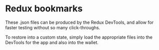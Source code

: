 # Redux bookmarks
These .json files can be produced by the Redux DevTools, and allow for faster testing without so many click-throughs. 

To restore into a custom state, simply load the appropriate files into the DevTools for the app and also into the wallet.
